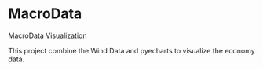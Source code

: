 # MacroData
MacroData Visualization

This project combine the Wind Data and pyecharts to visualize the economy data. 
